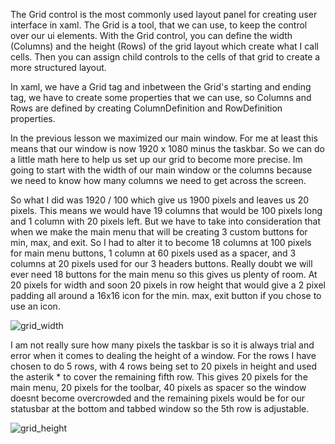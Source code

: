 The Grid control is the most commonly used layout panel for creating user interface in xaml. The Grid is a tool, that we can use, to keep the control over our ui elements. With the Grid control, you can define the width (Columns) and the height (Rows) of the grid layout which create what I call cells. Then you can assign child controls to the cells of that grid to create a more structured layout. 

In xaml, we have a Grid tag and inbetween the Grid's starting and ending tag, we have to create some properties that we can use, so Columns and Rows are defined by creating ColumnDefinition and RowDefinition properties.

In the previous lesson we maximized our main window. For me at least this means that our window is now 1920 x 1080 minus the taskbar. So we can do a little math here to help us set up our grid to become more precise. Im going to start with the width of our main window or the columns because we need to know how many columns we need to get across the screen.

So what I did was 1920 / 100 which give us 1900 pixels and leaves us 20 pixels. This means we would have 19 columns that would be 100 pixels long and 1 column with 20 pixels left. But we have to take into consideration that when we make the main menu that will be creating 3 custom buttons for min, max, and exit. So I had to alter it to become 18 columns at 100 pixels for main menu buttons, 1 column at 60 pixels used as a spacer, and 3 columns at 20 pixels used for our 3 headers buttons. Really doubt we will ever need 18 buttons for the main menu so this gives us plenty of room. At 20 pixels for width and soon 20 pixels in row height that would give a 2 pixel padding all around a 16x16 icon for the min. max, exit button if you chose to use an icon.

![grid_width](https://github.com/ravenleeblack/Illeshian-Ide/assets/76606152/2bc01221-eaa9-4d81-a4a5-88f1e7977bf2)

I am not really sure how many pixels the taskbar is so it is always trial and error when it comes to dealing the height of a window. For the rows I have chosen to do 5 rows, with 4 rows being set to 20 pixels in height and used the asterik * to cover the remaining fifth row. This gives 20 pixels for the main menu, 20 pixels for the toolbar, 40 pixels as spacer so the window doesnt become overcrowded and the remaining pixels would be for our statusbar at the bottom and tabbed window so the 5th row is adjustable.

![grid_height](https://github.com/ravenleeblack/Illeshian-Ide/assets/76606152/50730772-8ebd-4efd-ba1a-be834e331cab)



